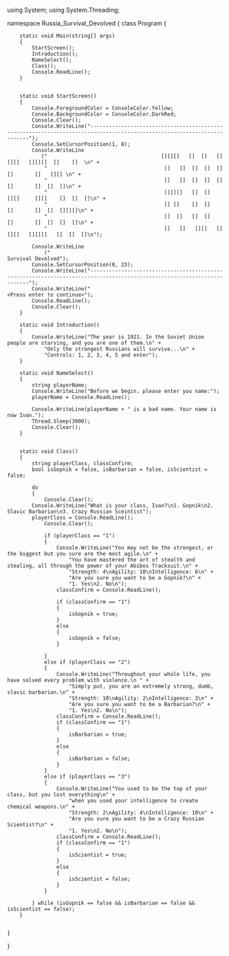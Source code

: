 using System;
using System.Threading;

namespace Russia_Survival_Devolved
{
    class Program
    {
        
        static void Main(string[] args)
        {
            StartScreen();
            Introduction();
            NameSelect();
            Class();
            Console.ReadLine();
        }


        static void StartScreen()
        {
            Console.ForegroundColor = ConsoleColor.Yellow;
            Console.BackgroundColor = ConsoleColor.DarkRed;
            Console.Clear();
            Console.WriteLine("------------------------------------------------------------------------------------------------------------------------");
            Console.SetCursorPosition(1, 8);
            Console.WriteLine
               ("                                     [][][]   []  []   [][][]   [][][]  []    []  \n" +
                "                                      []   []  []  []  []       []       []   [][] \n" +
                "                                      []   []  []  []  []       []       []  []  []\n" +
                "                                      [][][]   []  []   [][]     [][]    []  []  []\n" +
                "                                      [] []    []  []       []       []  []  [][][]\n" +
                "                                      []  []   []  []       []       []  []  []  []\n" +
                "                                      []   []   [][]   [][][]   [][][]   []  []  []\n");

            Console.WriteLine
                ("                                                    Survival Devolved");
            Console.SetCursorPosition(0, 23);
            Console.WriteLine("------------------------------------------------------------------------------------------------------------------------");
            Console.WriteLine("                                                <Press enter to continue>");
            Console.ReadLine();
            Console.Clear();
        }

        static void Introduction()
        {
            Console.WriteLine("The year is 1921. In the Soviet Union people are starving, and you are one of them.\n" +
                "Only the strongest Russians will survive...\n" +
                "Controls: 1, 2, 3, 4, 5 and enter");
        }

        static void NameSelect()
        {
            string playerName;
            Console.WriteLine("Before we begin. please enter you name:");
            playerName = Console.ReadLine();

            Console.WriteLine(playerName + " is a bad name. Your name is now Ivan.");
            Thread.Sleep(3000);
            Console.Clear();
        }


        static void Class()
        {
            string playerClass, classConfirm;
            bool isGopnik = false, isBarbarian = false, isScientist = false;

            do
            {
                Console.Clear();
            Console.WriteLine("What is your class, Ivan?\n1. Gopnik\n2. Slavic Barbarian\n3. Crazy Russian Sceintist");
            playerClass = Console.ReadLine();
                Console.Clear();

                if (playerClass == "1")
                {
                    Console.WriteLine("You may not be the strongest, or the biggest but you sure are the most agile.\n" +
                        "You have mastered the art of stealth and stealing, all through the power of your Abibos Tracksuit.\n" +
                        "Strength: 4\nAgility: 10\nIntelligence: 6\n" +
                        "Are you sure you want to be a Gopnik?\n" +
                        "1. Yes\n2. No\n");
                    classConfirm = Console.ReadLine();
                    
                    if (classConfirm == "1")
                    {
                        isGopnik = true;
                    }
                    else
                    {
                        isGopnik = false;
                    }

                }
                else if (playerClass == "2")
                {
                    Console.WriteLine("Throughout your whole life, you have solved every problem with violence.\n " +
                        "Simply put, you are an extremely strong, dumb, slavic barbarian.\n" +
                        "Strength: 10\nAgility: 2\nIntelligence: 3\n" +
                        "Are you sure you want to be a Barbarian?\n" +
                        "1. Yes\n2. No\n");
                    classConfirm = Console.ReadLine();
                    if (classConfirm == "1")
                    {
                        isBarbarian = true;
                    }
                    else
                    {
                        isBarbarian = false;
                    }
                }
                else if (playerClass == "3")
                {
                    Console.WriteLine("You used to be the top of your class, but you lost everything\n" +
                        "when you used your intelligence to create chemical weapons.\n" +
                        "Strength: 2\nAgility: 4\nIntelligence: 10\n" +
                        "Are you sure you want to be a Crazy Russian Scientist?\n" +
                        "1. Yes\n2. No\n");
                    classConfirm = Console.ReadLine();
                    if (classConfirm == "1")
                    {
                        isScientist = true;
                    }
                    else
                    {
                        isScientist = false;
                    }
                }

            } while (isGopnik == false && isBarbarian == false && isScientist == false); 
        }
        

    }
}
